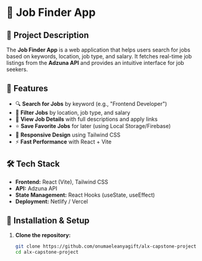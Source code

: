 # 🏢 Job Finder App

## 📌 Project Description
The **Job Finder App** is a web application that helps users search for jobs based on keywords, location, job type, and salary. It fetches real-time job listings from the **Adzuna API** and provides an intuitive interface for job seekers.

## 🚀 Features
- 🔍 **Search for Jobs** by keyword (e.g., "Frontend Developer")
- 🎯 **Filter Jobs** by location, job type, and salary
- 📄 **View Job Details** with full descriptions and apply links
- ⭐ **Save Favorite Jobs** for later (using Local Storage/Firebase)
- 📱 **Responsive Design** using Tailwind CSS
- ⚡ **Fast Performance** with React + Vite

## 🛠️ Tech Stack
- **Frontend:** React (Vite), Tailwind CSS
- **API:** Adzuna API
- **State Management:** React Hooks (useState, useEffect)
- **Deployment:** Netlify / Vercel

## 🔧 Installation & Setup
1. **Clone the repository:**
   ```bash
   git clone https://github.com/onumaeleanyagift/alx-capstone-project
   cd alx-capstone-project